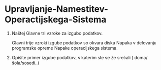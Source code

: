 # Upravljanje-Namestitev-Operactijskega-Sistema

1.  Naštej Glavne tri vzroke za izgubo podatkov.

    Glavni trije vzroki izgube podatkov so okvara diska
    Napaka v delovanju programske opreme
    Napake operacijskega sistema.

2. Opišite primer izgube podatkov, s katerim ste se že srečali ( doma/šola/sosedi..)
